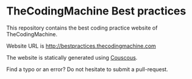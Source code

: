 TheCodingMachine Best practices
===============================

This repository contains the best coding practice website of TheCodingMachine.

Website URL is http://bestpractices.thecodingmachine.com

The website is statically generated using [Couscous](http://couscous.io).

Find a typo or an error? Do not hesitate to submit a pull-request.